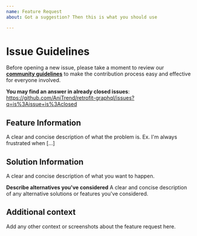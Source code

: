 ```yaml
---
name: Feature Request
about: Got a suggestion? Then this is what you should use

---
```


# Issue Guidelines

Before opening a new issue, please take a moment to review our [**community guidelines**](https://github.com/AniTrend/support-query-builder/blob/main/CONTRIBUTING.md) to make the contribution process easy and effective for everyone involved.

**You may find an answer in already closed issues**:
https://github.com/AniTrend/retrofit-graphql/issues?q=is%3Aissue+is%3Aclosed


## Feature Information
<!-- Is your feature request related to a problem? Please describe. -->

A clear and concise description of what the problem is. Ex. I'm always frustrated when [...]


## Solution Information
<!-- Describe the solution you'd like -->

A clear and concise description of what you want to happen.

**Describe alternatives you've considered**
A clear and concise description of any alternative solutions or features you've considered.


## Additional context
Add any other context or screenshots about the feature request here.
